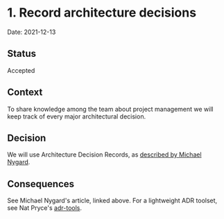 # 1. Record architecture decisions

Date: 2021-12-13

## Status

Accepted

## Context

To share knowledge among the team about project management we will keep track of every major architectural decision.

## Decision

We will use Architecture Decision Records, as [described by Michael Nygard](http://thinkrelevance.com/blog/2011/11/15/documenting-architecture-decisions).

## Consequences

See Michael Nygard's article, linked above. For a lightweight ADR toolset, see Nat Pryce's [adr-tools](https://github.com/npryce/adr-tools).
